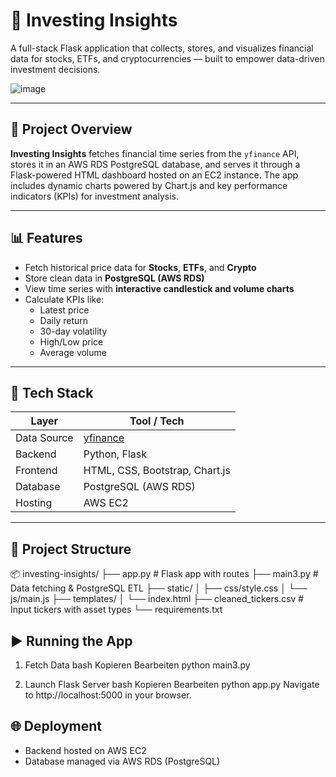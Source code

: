 # 💸 Investing Insights

A full-stack Flask application that collects, stores, and visualizes financial data for stocks, ETFs, and cryptocurrencies — built to empower data-driven investment decisions.


![image](https://github.com/user-attachments/assets/6e254268-6878-4e7a-b372-5fd006dddf79)


---

## 🚀 Project Overview

**Investing Insights** fetches financial time series from the `yfinance` API, stores it in an AWS RDS PostgreSQL database, and serves it through a Flask-powered HTML dashboard hosted on an EC2 instance. The app includes dynamic charts powered by Chart.js and key performance indicators (KPIs) for investment analysis.

---

## 📊 Features

- Fetch historical price data for **Stocks**, **ETFs**, and **Crypto**
- Store clean data in **PostgreSQL (AWS RDS)**
- View time series with **interactive candlestick and volume charts**
- Calculate KPIs like:
  - Latest price
  - Daily return
  - 30-day volatility
  - High/Low price
  - Average volume


---

## 🧩 Tech Stack

| Layer            | Tool / Tech                         |
|------------------|-------------------------------------|
| Data Source      | [yfinance](https://pypi.org/project/yfinance/) |
| Backend          | Python, Flask                       |
| Frontend         | HTML, CSS, Bootstrap, Chart.js      |
| Database         | PostgreSQL (AWS RDS)                |
| Hosting          | AWS EC2                             |

---

## 📂 Project Structure
📦 investing-insights/
├── app.py # Flask app with routes
├── main3.py # Data fetching & PostgreSQL ETL
├── static/
│ ├── css/style.css
│ └── js/main.js
├── templates/
│ └── index.html
├── cleaned_tickers.csv # Input tickers with asset types
└── requirements.txt



## ▶️ Running the App
1. Fetch Data
bash
Kopieren
Bearbeiten
python main3.py

2. Launch Flask Server
bash
Kopieren
Bearbeiten
python app.py
Navigate to http://localhost:5000 in your browser.



## 🌐 Deployment

- Backend hosted on AWS EC2
- Database managed via AWS RDS (PostgreSQL)
